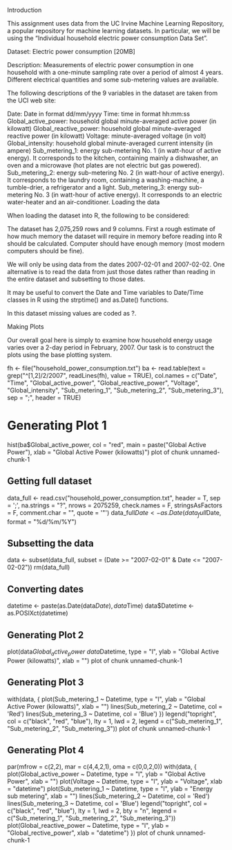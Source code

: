 Introduction

This assignment uses data from the UC Irvine Machine Learning Repository, a popular repository for machine learning datasets. In particular, we will be using the “Individual household electric power consumption Data Set”.

Dataset: Electric power consumption [20MB]

Description: Measurements of electric power consumption in one household with a one-minute sampling rate over a period of almost 4 years. Different electrical quantities and some sub-metering values are available.

The following descriptions of the 9 variables in the dataset are taken from the UCI web site:

Date: Date in format dd/mm/yyyy
Time: time in format hh:mm:ss
Global_active_power: household global minute-averaged active power (in kilowatt)
Global_reactive_power: household global minute-averaged reactive power (in kilowatt)
Voltage: minute-averaged voltage (in volt)
Global_intensity: household global minute-averaged current intensity (in ampere)
Sub_metering_1: energy sub-metering No. 1 (in watt-hour of active energy). It corresponds to the kitchen, containing mainly a dishwasher, an oven and a microwave (hot plates are not electric but gas powered).
Sub_metering_2: energy sub-metering No. 2 (in watt-hour of active energy). It corresponds to the laundry room, containing a washing-machine, a tumble-drier, a refrigerator and a light.
Sub_metering_3: energy sub-metering No. 3 (in watt-hour of active energy). It corresponds to an electric water-heater and an air-conditioner.
Loading the data

When loading the dataset into R, the following to be considered:

The dataset has 2,075,259 rows and 9 columns. First a rough estimate of how much memory the dataset will require in memory before reading into R should be calculated. Computer should have enough memory (most modern computers should be fine).

We will only be using data from the dates 2007-02-01 and 2007-02-02. One alternative is to read the data from just those dates rather than reading in the entire dataset and subsetting to those dates.

It may be useful to convert the Date and Time variables to Date/Time classes in R using the strptime() and as.Date() functions.

In this dataset missing values are coded as ?.

Making Plots

Our overall goal here is simply to examine how household energy usage varies over a 2-day period in February, 2007. Our task is to construct the plots using the base plotting system.

fh <- file("household_power_consumption.txt")
ba <- read.table(text = grep("^[1,2]/2/2007", readLines(fh), value = TRUE), col.names = c("Date", "Time", "Global_active_power", "Global_reactive_power", "Voltage", "Global_intensity", "Sub_metering_1", "Sub_metering_2", "Sub_metering_3"), sep = ";", header = TRUE)

# Generating Plot 1
hist(ba$Global_active_power, col = "red", main = paste("Global Active Power"), xlab = "Global Active Power (kilowatts)")
plot of chunk unnamed-chunk-1

## Getting full dataset
data_full <- read.csv("household_power_consumption.txt", header = T, sep = ';', 
                      na.strings = "?", nrows = 2075259, check.names = F, 
                      stringsAsFactors = F, comment.char = "", quote = '\"')
data_full$Date <- as.Date(data_full$Date, format = "%d/%m/%Y")

## Subsetting the data
data <- subset(data_full, subset = (Date >= "2007-02-01" & Date <= "2007-02-02"))
rm(data_full)

## Converting dates
datetime <- paste(as.Date(data$Date), data$Time)
data$Datetime <- as.POSIXct(datetime)

## Generating Plot 2
plot(data$Global_active_power ~ data$Datetime, type = "l",
     ylab = "Global Active Power (kilowatts)", xlab = "")
plot of chunk unnamed-chunk-1

## Generating Plot 3
with(data, {
    plot(Sub_metering_1 ~ Datetime, type = "l", 
    ylab = "Global Active Power (kilowatts)", xlab = "")
    lines(Sub_metering_2 ~ Datetime, col = 'Red')
    lines(Sub_metering_3 ~ Datetime, col = 'Blue')
})
legend("topright", col = c("black", "red", "blue"), lty = 1, lwd = 2, 
       legend = c("Sub_metering_1", "Sub_metering_2", "Sub_metering_3"))
plot of chunk unnamed-chunk-1

## Generating Plot 4
par(mfrow = c(2,2), mar = c(4,4,2,1), oma = c(0,0,2,0))
with(data, {
     plot(Global_active_power ~ Datetime, type = "l", 
     ylab = "Global Active Power", xlab = "")
     plot(Voltage ~ Datetime, type = "l", ylab = "Voltage", xlab = "datetime")
     plot(Sub_metering_1 ~ Datetime, type = "l", ylab = "Energy sub metering",
          xlab = "")
     lines(Sub_metering_2 ~ Datetime, col = 'Red')
     lines(Sub_metering_3 ~ Datetime, col = 'Blue')
     legend("topright", col = c("black", "red", "blue"), lty = 1, lwd = 2, 
             bty = "n",
             legend = c("Sub_metering_1", "Sub_metering_2", "Sub_metering_3"))
     plot(Global_reactive_power ~ Datetime, type = "l", 
          ylab = "Global_rective_power", xlab = "datetime")
})
plot of chunk unnamed-chunk-1

